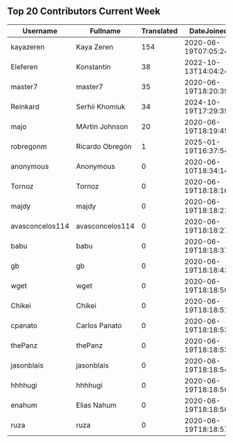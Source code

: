## Top 20 Contributors Current Week ##
|Username|Fullname|Translated|DateJoined|Language|
|--------|--------|----------|----------|-------|
|kayazeren|Kaya Zeren|154|2020-06-19T07:05:24Z|tr|
|Eleferen|Konstantin|38|2022-10-13T14:04:24Z|ru|
|master7|master7|35|2020-06-19T18:20:39.|pl|
|Reinkard|Serhii Khomiuk|34|2024-10-19T17:29:39.|uk|
|majo|MArtin Johnson|20|2020-06-19T18:19:45Z|sv|
|robregonm|Ricardo Obregón|1|2025-01-19T16:37:54.|es|
|anonymous|Anonymous|0|2020-06-10T18:34:14.||
|Tornoz|Tornoz|0|2020-06-19T18:18:16.||
|majdy|majdy|0|2020-06-19T18:18:21.||
|avasconcelos114|avasconcelos114|0|2020-06-19T18:18:27Z||
|babu|babu|0|2020-06-19T18:18:37.||
|gb|gb|0|2020-06-19T18:18:43.||
|wget|wget|0|2020-06-19T18:18:50Z|ro|
|Chikei|Chikei|0|2020-06-19T18:18:51Z|zh_Hant|
|cpanato|Carlos Panato|0|2020-06-19T18:18:53Z||
|thePanz|thePanz|0|2020-06-19T18:18:53Z||
|jasonblais|jasonblais|0|2020-06-19T18:18:54Z||
|hhhhugi|hhhhugi|0|2020-06-19T18:18:56.||
|enahum|Elias  Nahum|0|2020-06-19T18:18:56Z|es|
|ruza|ruza|0|2020-06-19T18:18:57.||
